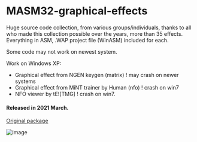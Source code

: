# MASM32-graphical-effects

Huge source code collection, from various groups/individuals, thanks to all who made this collection possible over the years, more than 35 effects.
Everything in ASM, .WAP project file (WinASM) included for each.

Some code may not work on newest system.

Work on Windows XP:
- Graphical effect from NGEN keygen (matrix)  ! may crash on newer systems
- Graphical effect from MiNT trainer by Human (nfo) ! crash on win7
- NFO viewer by tE![TMG] ! crash on win7.

#### Released in 2021 March.

[Original package](https://defacto2.net/f/af27dbe)

![image](https://user-images.githubusercontent.com/513842/170848047-03dcafb7-a00d-46e9-8afa-c2cb94ceda2f.png)
